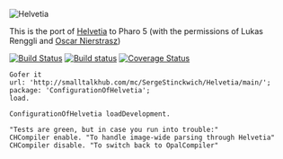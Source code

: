 
![Helvetia](http://scg.unibe.ch/download/helvetia/helvetia.png)

This is the port of [Helvetia](http://scg.unibe.ch/research/helvetia) to Pharo 5 (with the permissions of Lukas Renggli and [Oscar Nierstrasz](http://scg.unibe.ch/staff/oscar))

[![Build Status](https://travis-ci.org/UMMISCO/Helvetia.svg?branch=master)](https://travis-ci.org/UMMISCO/Helvetia)
[![Build status](https://ci.appveyor.com/api/projects/status/an669lqnnacp6y57?svg=true)](https://ci.appveyor.com/project/SergeStinckwich/helvetia)
[![Coverage Status](https://coveralls.io/repos/github/UMMISCO/Helvetia/badge.svg?branch=master)](https://coveralls.io/github/UMMISCO/Helvetia?branch=master)
 
```Smalltalk
Gofer it
url: 'http://smalltalkhub.com/mc/SergeStinckwich/Helvetia/main/';
package: 'ConfigurationOfHelvetia';
load.

ConfigurationOfHelvetia loadDevelopment.

"Tests are green, but in case you run into trouble:"
CHCompiler enable. "To handle image-wide parsing through Helvetia"
CHCompiler disable. "To switch back to OpalCompiler"
```
 
